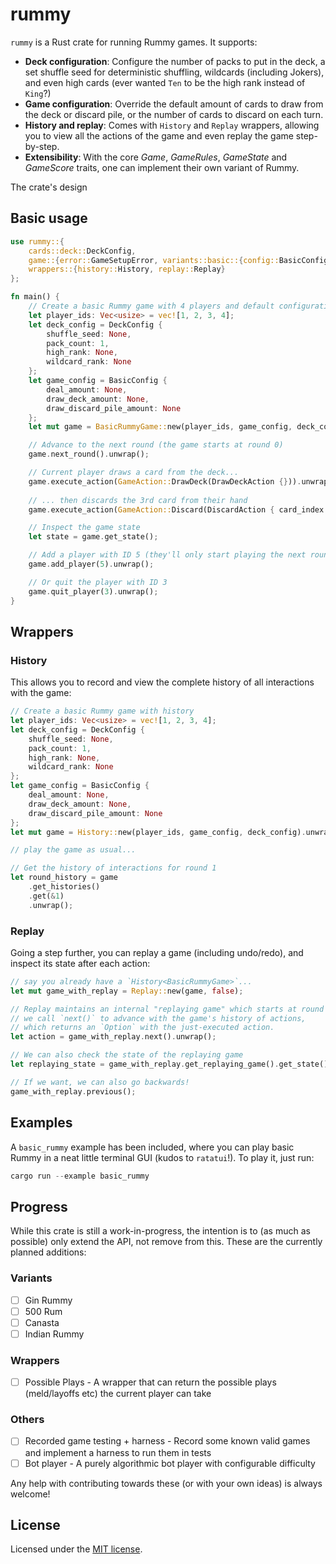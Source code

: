 # rummy
`rummy` is a Rust crate for running Rummy games. 
It supports:
- **Deck configuration**: Configure the number of packs to put in the deck, a set shuffle seed for deterministic shuffling, wildcards (including Jokers), and even high cards (ever wanted `Ten` to be the high rank instead of `King`?) 
- **Game configuration**: Override the default amount of cards to draw from the deck or discard pile, or the number of cards to discard on each turn.
- **History and replay**: Comes with `History` and `Replay` wrappers, allowing you to view all the actions of the game and even replay the game step-by-step.
- **Extensibility**: With the core *Game*, *GameRules*, *GameState* and *GameScore* traits, one can implement their own variant of Rummy.

The crate's design 

## Basic usage
```rust
use rummy::{
    cards::deck::DeckConfig, 
    game::{error::GameSetupError, variants::basic::{config::BasicConfig, game::BasicRummyGame}}, 
    wrappers::{history::History, replay::Replay}
};

fn main() {
    // Create a basic Rummy game with 4 players and default configuration 
    let player_ids: Vec<usize> = vec![1, 2, 3, 4];
    let deck_config = DeckConfig {
        shuffle_seed: None,
        pack_count: 1,
        high_rank: None,
        wildcard_rank: None
    };
    let game_config = BasicConfig {
        deal_amount: None,
        draw_deck_amount: None,
        draw_discard_pile_amount: None
    };
    let mut game = BasicRummyGame::new(player_ids, game_config, deck_config).unwrap();

    // Advance to the next round (the game starts at round 0)
    game.next_round().unwrap();

    // Current player draws a card from the deck...
    game.execute_action(GameAction::DrawDeck(DrawDeckAction {})).unwrap();
    
    // ... then discards the 3rd card from their hand
    game.execute_action(GameAction::Discard(DiscardAction { card_index: 2, declare_going_out: None })).unwrap();

    // Inspect the game state
    let state = game.get_state();

    // Add a player with ID 5 (they'll only start playing the next round)
    game.add_player(5).unwrap();

    // Or quit the player with ID 3
    game.quit_player(3).unwrap();
}
```

## Wrappers
### History
This allows you to record and view the complete history of all interactions with the game:
```rust
// Create a basic Rummy game with history
let player_ids: Vec<usize> = vec![1, 2, 3, 4];
let deck_config = DeckConfig {
    shuffle_seed: None,
    pack_count: 1,
    high_rank: None,
    wildcard_rank: None
};
let game_config = BasicConfig {
    deal_amount: None,
    draw_deck_amount: None,
    draw_discard_pile_amount: None
};
let mut game = History::new(player_ids, game_config, deck_config).unwrap();

// play the game as usual...

// Get the history of interactions for round 1
let round_history = game
    .get_histories()
    .get(&1)
    .unwrap();
```

### Replay
Going a step further, you can replay a game (including undo/redo), and inspect its state after each action:
```rust
// say you already have a `History<BasicRummyGame>`...
let mut game_with_replay = Replay::new(game, false);

// Replay maintains an internal "replaying game" which starts at round 0;
// we call `next()` to advance with the game's history of actions,
// which returns an `Option` with the just-executed action.
let action = game_with_replay.next().unwrap();

// We can also check the state of the replaying game
let replaying_state = game_with_replay.get_replaying_game().get_state(); 

// If we want, we can also go backwards!
game_with_replay.previous();
```

## Examples
A `basic_rummy` example has been included, where you can play basic Rummy in a neat little terminal GUI (kudos to `ratatui`!).
To play it, just run:
```Powershell
cargo run --example basic_rummy
```

## Progress
While this crate is still a work-in-progress, the intention is to (as much as possible) only extend the API, not remove from this. 
These are the currently planned additions:

### Variants
- [ ] Gin Rummy
- [ ] 500 Rum 
- [ ] Canasta
- [ ] Indian Rummy

### Wrappers
- [ ] Possible Plays - A wrapper that can return the possible plays (meld/layoffs etc) the current player can take

### Others
- [ ] Recorded game testing + harness - Record some known valid games and implement a harness to run them in tests
- [ ] Bot player - A purely algorithmic bot player with configurable difficulty

Any help with contributing towards these (or with your own ideas) is always welcome!

## License
Licensed under the [MIT license](http://opensource.org/licenses/MIT).